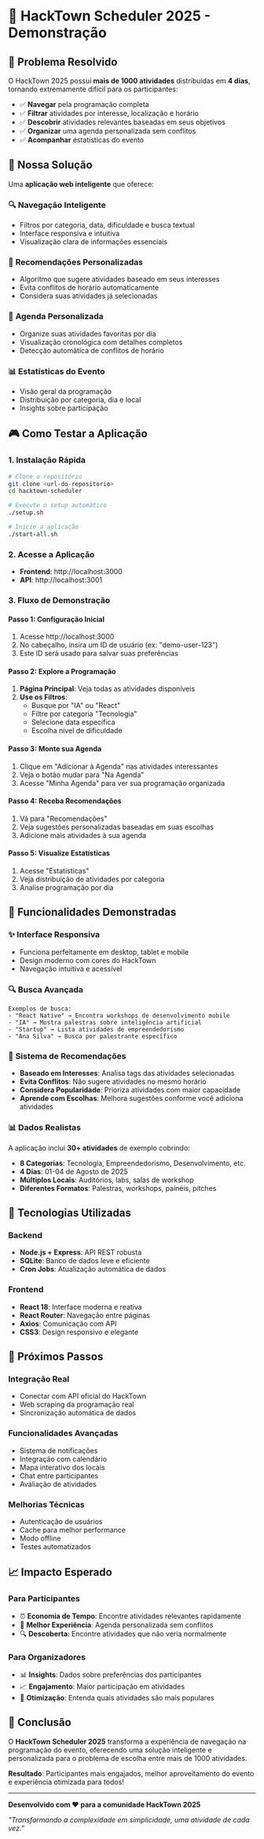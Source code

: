 # 🚀 HackTown Scheduler 2025 - Demonstração

## 🎯 Problema Resolvido

O HackTown 2025 possui **mais de 1000 atividades** distribuídas em **4 dias**, tornando extremamente difícil para os participantes:

- ✅ **Navegar** pela programação completa
- ✅ **Filtrar** atividades por interesse, localização e horário  
- ✅ **Descobrir** atividades relevantes baseadas em seus objetivos
- ✅ **Organizar** uma agenda personalizada sem conflitos
- ✅ **Acompanhar** estatísticas do evento

## 🌟 Nossa Solução

Uma **aplicação web inteligente** que oferece:

### 🔍 **Navegação Inteligente**
- Filtros por categoria, data, dificuldade e busca textual
- Interface responsiva e intuitiva
- Visualização clara de informações essenciais

### 🎯 **Recomendações Personalizadas**
- Algoritmo que sugere atividades baseado em seus interesses
- Evita conflitos de horário automaticamente
- Considera suas atividades já selecionadas

### 📅 **Agenda Personalizada**
- Organize suas atividades favoritas por dia
- Visualização cronológica com detalhes completos
- Detecção automática de conflitos de horário

### 📊 **Estatísticas do Evento**
- Visão geral da programação
- Distribuição por categoria, dia e local
- Insights sobre participação

## 🎮 Como Testar a Aplicação

### 1. **Instalação Rápida**
```bash
# Clone o repositório
git clone <url-do-repositorio>
cd hacktown-scheduler

# Execute o setup automático
./setup.sh

# Inicie a aplicação
./start-all.sh
```

### 2. **Acesse a Aplicação**
- **Frontend**: http://localhost:3000
- **API**: http://localhost:3001

### 3. **Fluxo de Demonstração**

#### **Passo 1: Configuração Inicial**
1. Acesse http://localhost:3000
2. No cabeçalho, insira um ID de usuário (ex: "demo-user-123")
3. Este ID será usado para salvar suas preferências

#### **Passo 2: Explore a Programação**
1. **Página Principal**: Veja todas as atividades disponíveis
2. **Use os Filtros**:
   - Busque por "IA" ou "React"
   - Filtre por categoria "Tecnologia"
   - Selecione data específica
   - Escolha nível de dificuldade

#### **Passo 3: Monte sua Agenda**
1. Clique em "Adicionar à Agenda" nas atividades interessantes
2. Veja o botão mudar para "Na Agenda"
3. Acesse "Minha Agenda" para ver sua programação organizada

#### **Passo 4: Receba Recomendações**
1. Vá para "Recomendações"
2. Veja sugestões personalizadas baseadas em suas escolhas
3. Adicione mais atividades à sua agenda

#### **Passo 5: Visualize Estatísticas**
1. Acesse "Estatísticas"
2. Veja distribuição de atividades por categoria
3. Analise programação por dia

## 📱 Funcionalidades Demonstradas

### ✨ **Interface Responsiva**
- Funciona perfeitamente em desktop, tablet e mobile
- Design moderno com cores do HackTown
- Navegação intuitiva e acessível

### 🔍 **Busca Avançada**
```
Exemplos de busca:
- "React Native" → Encontra workshops de desenvolvimento mobile
- "IA" → Mostra palestras sobre inteligência artificial  
- "Startup" → Lista atividades de empreendedorismo
- "Ana Silva" → Busca por palestrante específico
```

### 🎯 **Sistema de Recomendações**
- **Baseado em Interesses**: Analisa tags das atividades selecionadas
- **Evita Conflitos**: Não sugere atividades no mesmo horário
- **Considera Popularidade**: Prioriza atividades com maior capacidade
- **Aprende com Escolhas**: Melhora sugestões conforme você adiciona atividades

### 📊 **Dados Realistas**
A aplicação inclui **30+ atividades** de exemplo cobrindo:
- **8 Categorias**: Tecnologia, Empreendedorismo, Desenvolvimento, etc.
- **4 Dias**: 01-04 de Agosto de 2025
- **Múltiplos Locais**: Auditórios, labs, salas de workshop
- **Diferentes Formatos**: Palestras, workshops, painéis, pitches

## 🔧 Tecnologias Utilizadas

### **Backend**
- **Node.js + Express**: API REST robusta
- **SQLite**: Banco de dados leve e eficiente
- **Cron Jobs**: Atualização automática de dados

### **Frontend**  
- **React 18**: Interface moderna e reativa
- **React Router**: Navegação entre páginas
- **Axios**: Comunicação com API
- **CSS3**: Design responsivo e elegante

## 🚀 Próximos Passos

### **Integração Real**
- Conectar com API oficial do HackTown
- Web scraping da programação real
- Sincronização automática de dados

### **Funcionalidades Avançadas**
- Sistema de notificações
- Integração com calendário
- Mapa interativo dos locais
- Chat entre participantes
- Avaliação de atividades

### **Melhorias Técnicas**
- Autenticação de usuários
- Cache para melhor performance
- Modo offline
- Testes automatizados

## 📈 Impacto Esperado

### **Para Participantes**
- ⏰ **Economia de Tempo**: Encontre atividades relevantes rapidamente
- 🎯 **Melhor Experiência**: Agenda personalizada sem conflitos
- 🔍 **Descoberta**: Encontre atividades que não veria normalmente

### **Para Organizadores**
- 📊 **Insights**: Dados sobre preferências dos participantes
- 📈 **Engajamento**: Maior participação em atividades
- 🎯 **Otimização**: Entenda quais atividades são mais populares

## 🎉 Conclusão

O **HackTown Scheduler 2025** transforma a experiência de navegação na programação do evento, oferecendo uma solução inteligente e personalizada para o problema de escolha entre mais de 1000 atividades.

**Resultado**: Participantes mais engajados, melhor aproveitamento do evento e experiência otimizada para todos!

---

**Desenvolvido com ❤️ para a comunidade HackTown 2025**

*"Transformando a complexidade em simplicidade, uma atividade de cada vez."*
